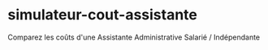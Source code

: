 # simulateur-cout-assistante
Comparez les coûts d'une Assistante Administrative Salarié / Indépendante

